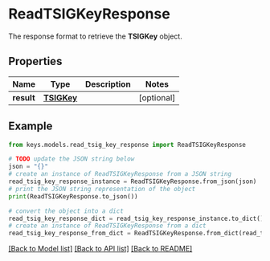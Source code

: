 # ReadTSIGKeyResponse

The response format to retrieve the __TSIGKey__ object.

## Properties

Name | Type | Description | Notes
------------ | ------------- | ------------- | -------------
**result** | [**TSIGKey**](TSIGKey.md) |  | [optional] 

## Example

```python
from keys.models.read_tsig_key_response import ReadTSIGKeyResponse

# TODO update the JSON string below
json = "{}"
# create an instance of ReadTSIGKeyResponse from a JSON string
read_tsig_key_response_instance = ReadTSIGKeyResponse.from_json(json)
# print the JSON string representation of the object
print(ReadTSIGKeyResponse.to_json())

# convert the object into a dict
read_tsig_key_response_dict = read_tsig_key_response_instance.to_dict()
# create an instance of ReadTSIGKeyResponse from a dict
read_tsig_key_response_from_dict = ReadTSIGKeyResponse.from_dict(read_tsig_key_response_dict)
```
[[Back to Model list]](../README.md#documentation-for-models) [[Back to API list]](../README.md#documentation-for-api-endpoints) [[Back to README]](../README.md)


